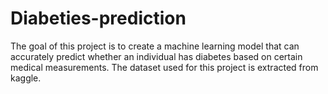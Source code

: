 <h1> Diabeties-prediction </h1>
The goal of this project is to create a machine learning model that can accurately predict whether an individual has diabetes based on certain medical measurements. The dataset used for this project is extracted from kaggle.
